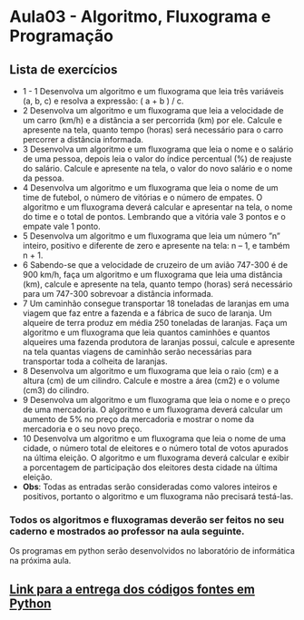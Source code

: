 # Aula03 - Algoritmo, Fluxograma e Programação

## Lista de exercícios
- 1 - 1 Desenvolva um algoritmo e um fluxograma que leia três variáveis (a, b, c) e resolva a expressão: ( a + b ) / c.
- 2 Desenvolva um algoritmo e um fluxograma que leia a velocidade de um carro (km/h) e a distância a ser percorrida (km) por ele. Calcule e apresente na tela, quanto tempo (horas) será necessário para o carro percorrer a distância informada.
- 3 Desenvolva um algoritmo e um fluxograma que leia o nome e o salário de uma pessoa, depois leia o valor do índice percentual (%) de reajuste do salário. Calcule e apresente na tela, o valor do novo salário e o nome da pessoa.
- 4 Desenvolva um algoritmo e um fluxograma que leia o nome de um time de futebol, o número de vitórias e o número de empates. O algoritmo e um fluxograma deverá calcular e apresentar na tela, o nome do time e o total de pontos. Lembrando que a vitória vale 3 pontos e o empate vale 1 ponto.
- 5 Desenvolva um algoritmo e um fluxograma que leia um número ”n” inteiro, positivo e diferente de zero e apresente na tela: n – 1, e também n + 1.
- 6 Sabendo-se que a velocidade de cruzeiro de um avião 747-300 é de 900 km/h, faça um algoritmo e um fluxograma que leia uma distância (km), calcule e apresente na tela, quanto tempo (horas) será necessário para um 747-300 sobrevoar a distância informada.
- 7 Um caminhão consegue transportar 18 toneladas de laranjas em uma viagem que faz entre a fazenda e a fábrica de suco de laranja. Um alqueire de terra produz em média 250 toneladas de laranjas. Faça um algoritmo e um fluxograma que leia quantos caminhões e quantos alqueires uma fazenda produtora de laranjas possui, calcule e apresente na tela quantas viagens de caminhão serão necessárias para transportar toda a colheita de laranjas.
- 8 Desenvolva um algoritmo e um fluxograma que leia o raio (cm) e a altura (cm) de um cilindro. Calcule e mostre a área (cm2) e o volume (cm3) do cilindro.
- 9 Desenvolva um algoritmo e um fluxograma que leia o nome e o preço de uma mercadoria. O algoritmo e um fluxograma deverá calcular um aumento de 5% no preço da mercadoria e mostrar o nome da mercadoria e o seu novo preço.
- 10 Desenvolva um algoritmo e um fluxograma que leia o nome de uma cidade, o número total de eleitores e o número total de votos apurados na última eleição. O algoritmo e um fluxograma deverá calcular e exibir a porcentagem de participação dos eleitores desta cidade na última eleição.
- **Obs**: Todas as entradas serão consideradas como valores inteiros e positivos, portanto o algoritmo e um fluxograma não precisará testá-las.

### Todos os algoritmos e fluxogramas deverão ser feitos no seu caderno e mostrados ao professor na aula seguinte.
Os programas em python serão desenvolvidos no laboratório de informática na próxima aula.

## [Link para a entrega dos códigos fontes em Python](https://forms.gle/7xKikVNzboWx1RM46)